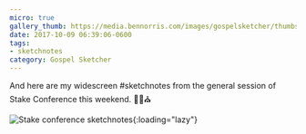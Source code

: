 ```yaml
---
micro: true
gallery_thumb: https://media.bennorris.com/images/gospelsketcher/thumbs/oct-17-stake-conference.jpg
date: 2017-10-09 06:39:06-0600
tags:
- sketchnotes
category: Gospel Sketcher
---
```


And here are my widescreen #sketchnotes from the general session of Stake Conference this weekend. ✍🏼⛪️

![Stake conference sketchnotes](https://media.bennorris.com/images/gospelsketcher/general/oct-17-stake-conference.jpg){:loading="lazy"}
